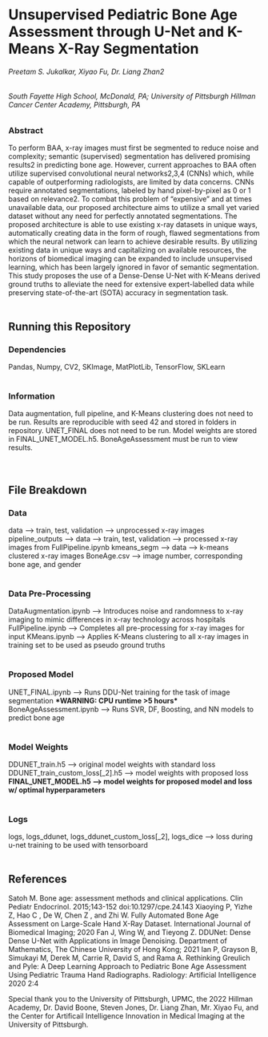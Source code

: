 # Unsupervised Pediatric Bone Age Assessment through U-Net and K-Means X-Ray Segmentation
###### Preetam S. Jukalkar, Xiyao Fu, Dr. Liang Zhan2
###### South Fayette High School, McDonald, PA; University of Pittsburgh Hillman Cancer Center Academy, Pittsburgh, PA

### Abstract
To perform BAA, x-ray images must first be segmented to reduce noise and complexity; semantic (supervised) segmentation has delivered promising results2 in predicting bone age. However, current approaches to BAA often utilize supervised convolutional neural networks2,3,4 (CNNs) which, while capable of outperforming radiologists, are limited by data concerns. CNNs require annotated segmentations, labeled by hand pixel-by-pixel as 0 or 1 based on relevance2. To combat this problem of “expensive” and at times unavailable data, our proposed architecture aims to utilize a small yet varied dataset without any need for perfectly annotated segmentations. The proposed architecture is able to use existing x-ray datasets in unique ways, automatically creating data in the form of rough, flawed segmentations from which the neural network can learn to achieve desirable results. By utilizing existing data in unique ways and capitalizing on available resources, the horizons of biomedical imaging can be expanded to include unsupervised learning, which has been largely ignored in favor of semantic segmentation. This study proposes the use of a Dense-Dense U-Net with K-Means derived ground truths to alleviate the need for extensive expert-labelled data while preserving state-of-the-art (SOTA) accuracy in segmentation task.
<br/>
<br/>

## Running this Repository
### Dependencies
Pandas, Numpy, CV2, SKImage, MatPlotLib, TensorFlow, SKLearn
<br/>
<br/>

### Information
Data augmentation, full pipeline, and K-Means clustering does not need to be run. Results are reproducible with seed 42 and stored in folders in repository.
UNET_FINAL does not need to be run. Model weights are stored in FINAL_UNET_MODEL.h5.
BoneAgeAssessment must be run to view results.  
<br/>
<br/>

## File Breakdown
### Data
data --> train, test, validation --> unprocessed x-ray images
pipeline_outputs --> data --> train, test, validation --> processed x-ray images from FullPipeline.ipynb
kmeans_segm --> data --> k-means clustered x-ray images
BoneAge.csv --> image number, corresponding bone age, and gender
<br/>
<br/>

### Data Pre-Processing
DataAugmentation.ipynb --> Introduces noise and randomness to x-ray imaging to mimic differences in x-ray technology across hospitals
FullPipeline.ipynb --> Completes all pre-processing for x-ray images for input
KMeans.ipynb --> Applies K-Means clustering to all x-ray images in training set to be used as pseudo ground truths
<br/>
<br/>

### Proposed Model
UNET_FINAL.ipynb --> Runs DDU-Net training for the task of image segmentation **\*WARNING: CPU runtime >5 hours\***
BoneAgeAssessment.ipynb --> Runs SVR, DF, Boosting, and NN models to predict bone age
<br/>
<br/>

### Model Weights
DDUNET_train.h5 --> original model weights with standard loss
DDUNET_train_custom_loss[_2].h5 --> model weights with proposed loss
**FINAL_UNET_MODEL.h5 --> model weights for proposed model and loss w/ optimal hyperparameters**
<br/>
<br/>

### Logs
logs, logs_ddunet, logs_ddunet_custom_loss[_2], logs_dice --> loss during u-net training to be used with tensorboard
<br/>
<br/>

## References
Satoh M. Bone age: assessment methods and clinical applications. Clin Pediatr Endocrinol. 2015;143-152 doi:10.1297/cpe.24.143
Xiaoying P, Yizhe Z, Hao C , De W, Chen Z , and Zhi W. Fully Automated Bone Age Assessment on Large-Scale Hand X-Ray Dataset. International Journal of Biomedical Imaging; 2020
Fan J, Wing W, and Tieyong Z. DDUNet: Dense Dense U-Net with Applications in Image Denoising. Department of Mathematics, The Chinese University of Hong Kong; 2021
Ian P, Grayson B, Simukayi M, Derek M, Carrie R, David S, and Rama A. Rethinking Greulich and Pyle: A Deep Learning Approach to Pediatric Bone Age Assessment Using Pediatric Trauma Hand Radiographs. Radiology: Artificial Intelligence 2020 2:4

Special thank you to the University of Pittsburgh, UPMC, the 2022 Hillman Academy, Dr. David Boone, Steven Jones, Dr. Liang Zhan, Mr. Xiyao Fu, and the Center for Artificail Intelligence Innovation in Medical Imaging at the University of Pittsburgh.
